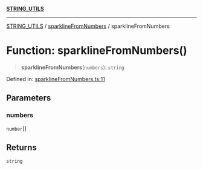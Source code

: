 [**STRING_UTILS**](../../README.md)

***

[STRING_UTILS](../../README.md) / [sparklineFromNumbers](../README.md) / sparklineFromNumbers

# Function: sparklineFromNumbers()

> **sparklineFromNumbers**(`numbers`): `string`

Defined in: [sparklineFromNumbers.ts:11](https://github.com/dailker/everyutil/blob/eec8191ac77814ae7059b0b875a0b45726d5172e/src/string/sparklineFromNumbers.ts#L11)

## Parameters

### numbers

`number`[]

## Returns

`string`
